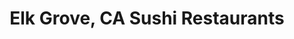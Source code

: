 ---
layout: city
title: Elk Grove, CA Sushi Restaurants
permalink: /california/elk-grove/
stateAbbr: CA
stateName: California
cityName: Elk Grove

---